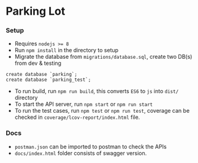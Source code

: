 # Parking Lot

### Setup 
* Requires `nodejs >= 8`
* Run `npm install` in the directory to setup
* Migrate the database from `migrations/database.sql`, create two DB(s) from dev & testing
```
create database `parking`;
create database `parking_test`;
```
* To run build, run `npm run build`, this converts `ES6` to `js` into `dist/` directory
* To start the API server, run `npm start` or `npm run start`
* To run the test cases, run `npm test` or `npm run test`, coverage can be checked in `coverage/lcov-report/index.html` file.

### Docs
* `postman.json` can be imported to postman to check the APIs
* `docs/index.html` folder consists of swagger version.
